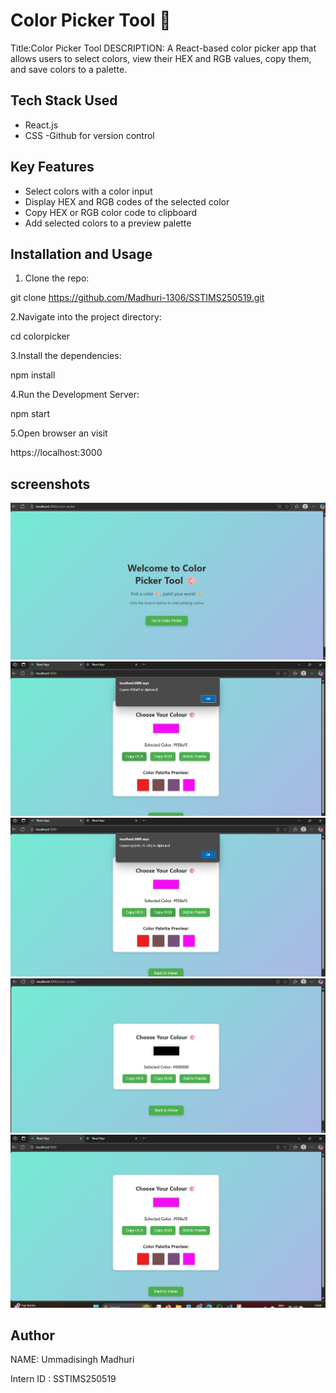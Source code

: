 # Color Picker Tool 🎨
Title:Color Picker Tool
DESCRIPTION:
A React-based color picker app that allows users to select colors, view their HEX and RGB values, copy them, and save colors to a palette.

## Tech Stack Used

- React.js
- CSS
-Github for version control

## Key Features

- Select colors with a color input
- Display HEX and RGB codes of the selected color
- Copy HEX or RGB color code to clipboard
- Add selected colors to a preview palette

## Installation and Usage

1. Clone the repo:

  git clone https://github.com/Madhuri-1306/SSTIMS250519.git

2.Navigate into the project directory:

cd colorpicker

3.Install the dependencies:

npm install

4.Run the Development Server:

npm start

5.Open browser an visit

https://localhost:3000

## screenshots
![HOmepage Screenshot ](screenshots/Homepage.png)
![Copied HEX Screenshot](screenshots/copyHEX.png)
![Copied RGB Screenshot](screenshots/copyRGB.png)
![Color Picker Screenshot](screenshots/color_picker.png)
![Palette Preview Screenshot](screenshots/colorpalettepreview.png)


## Author

NAME: Ummadisingh Madhuri

Intern ID : SSTIMS250519




